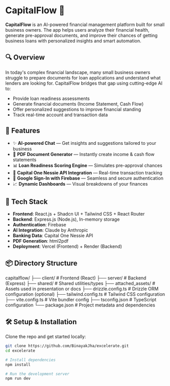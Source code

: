# CapitalFlow 💸

**CapitalFlow** is an AI-powered financial management platform built for small business owners. The app helps users analyze their financial health, generate pre-approval documents, and improve their chances of getting business loans with personalized insights and smart automation.

## 🔍 Overview

In today's complex financial landscape, many small business owners struggle to prepare documents for loan applications and understand what lenders are looking for. CapitalFlow bridges that gap using cutting-edge AI to:

- Provide loan readiness assessments  
- Generate financial documents (Income Statement, Cash Flow)  
- Offer personalized suggestions to improve financial standing  
- Track real-time account and transaction data  

## 🚀 Features

- ✨ **AI-powered Chat** — Get insights and suggestions tailored to your business  
- 📄 **PDF Document Generator** — Instantly create income & cash flow statements  
- 📊 **Loan Readiness Scoring Engine** — Simulates pre-approval chances  
- 🔗 **Capital One Nessie API Integration** — Real-time transaction tracking  
- 🔐 **Google Sign-In with Firebase** — Seamless and secure authentication  
- 📈 **Dynamic Dashboards** — Visual breakdowns of your finances  

## 🧠 Tech Stack

- **Frontend**: React.js + Shadcn UI + Tailwind CSS + React Router  
- **Backend**: Express.js (Node.js), In-memory storage  
- **Authentication**: Firebase  
- **AI Integration**: Claude by Anthropic  
- **Banking Data**: Capital One Nessie API  
- **PDF Generation**: html2pdf  
- **Deployment**: Vercel (Frontend) + Render (Backend)  

## 📦 Directory Structure

capitalflow/ ├── client/ # Frontend (React) ├── server/ # Backend (Express) ├── shared/ # Shared utilities/types ├── attached_assets/ # Assets used in presentation or docs ├── drizzle.config.ts # Drizzle ORM configuration (optional) ├── tailwind.config.ts # Tailwind CSS configuration ├── vite.config.ts # Vite bundler config ├── tsconfig.json # TypeScript configuration └── package.json # Project metadata and dependencies


## 🛠️ Setup & Installation

Clone the repo and get started locally:

```bash
git clone https://github.com/BinayakJha/excelerate.git
cd excelerate

# Install dependencies
npm install

# Run the development server
npm run dev




